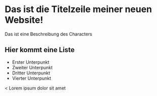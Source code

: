 # Das ist die Titelzeile meiner neuen Website!

Das ist eine Beschreibung des Characters

## Hier kommt eine Liste
* Erster Unterpunkt
* Zweiter Unterpunkt
* Dritter Unterpunkt
* Vierter Unterpunkt

< Lorem ipsum dolor sit amet